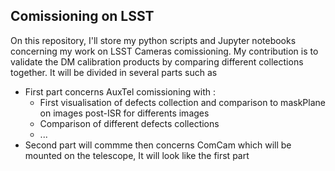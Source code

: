 <!-- Comissioning on LSST -->
## Comissioning on LSST
On this repository, I'll store my python scripts and Jupyter notebooks concerning my work on LSST Cameras comissioning.
My contribution is to validate the DM calibration products by comparing different collections together.
It will be divided in several parts such as
 * First part concerns AuxTel comissioning with :
	- First visualisation of defects collection and comparison to maskPlane on images post-ISR for differents images
	- Comparison of different defects collections 
	- ...
 * Second part will commme then concerns ComCam which will be mounted on the telescope, It will look like the first part
